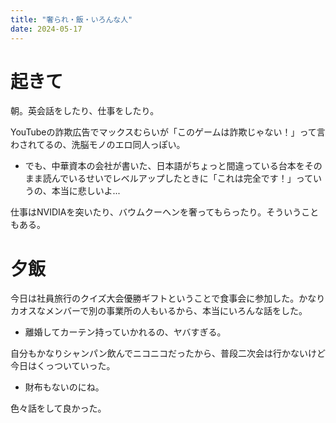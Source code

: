 ```yaml
---
title: "奢られ・飯・いろんな人"
date: 2024-05-17
---
```


# 起きて
朝。英会話をしたり、仕事をしたり。

YouTubeの詐欺広告でマックスむらいが「このゲームは詐欺じゃない！」って言わされてるの、洗脳モノのエロ同人っぽい。
- でも、中華資本の会社が書いた、日本語がちょっと間違っている台本をそのまま読んでいるせいでレベルアップしたときに「これは完全です！」っていうの、本当に悲しいよ...

仕事はNVIDIAを突いたり、バウムクーヘンを奢ってもらったり。そういうこともある。

# 夕飯

今日は社員旅行のクイズ大会優勝ギフトということで食事会に参加した。かなりカオスなメンバーで別の事業所の人もいるから、本当にいろんな話をした。
- 離婚してカーテン持っていかれるの、ヤバすぎる。

自分もかなりシャンパン飲んでニコニコだったから、普段二次会は行かないけど今日はくっついていった。
- 財布もないのにね。

色々話をして良かった。